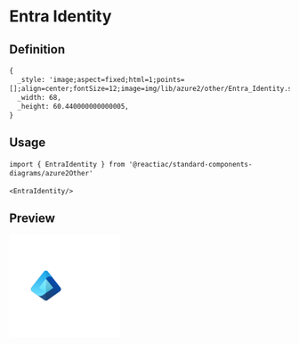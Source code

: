 # Entra Identity

## Definition

```
{
  _style: 'image;aspect=fixed;html=1;points=[];align=center;fontSize=12;image=img/lib/azure2/other/Entra_Identity.svg;strokeColor=none;',
  _width: 68,
  _height: 60.440000000000005,
}
```

## Usage

```
import { EntraIdentity } from '@reactiac/standard-components-diagrams/azure2Other'

<EntraIdentity/>
```

## Preview

<img src="./entra-identity.png" width="200"/>
